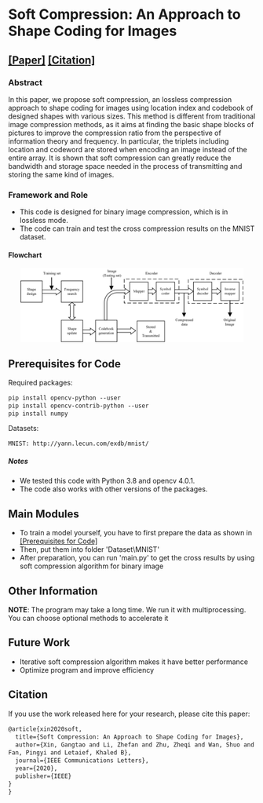# Soft Compression: An Approach to Shape Coding for Images

## [[Paper]](https://ieeexplore.ieee.org/document/9247990) [[Citation]](#citation)

### Abstract

In this paper, we propose soft compression, an lossless compression approach to shape coding for images using location 
index and codebook of designed shapes with various sizes. This method is different from traditional image compression 
methods, as it aims at finding the basic shape blocks of pictures to improve the compression ratio from the perspective 
of information theory and frequency. In particular, the triplets including location and codeword are stored when 
encoding an image instead of the entire array. It is shown that soft compression can greatly reduce the bandwidth and 
storage space needed in the process of transmitting and storing the same kind of images.

### Framework and Role
- This code is designed for binary image compression, which is in lossless mode. 
- The code can train and test the cross compression results on the MNIST dataset.
#### Flowchart
<div align="center">
  <img src='Figures/Flowchart.png' width="90%"/>
</div>


## Prerequisites for Code

Required packages:
```
pip install opencv-python --user
pip install opencv-contrib-python --user
pip install numpy
```

Datasets:

```
MNIST: http://yann.lecun.com/exdb/mnist/
```


##### Notes
- We tested this code with Python 3.8 and opencv 4.0.1.
- The code also works with other versions of the packages.


## Main Modules
- To train a model yourself, you have to first prepare the data as shown in [[Prerequisites for Code]](#prerequisites-for-code)
- Then, put them into folder 'Dataset\\MNIST'
- After preparation, you can run 'main.py' to get the cross results by using soft compression algorithm for binary image

## Other Information
**NOTE**: The program may take a long time. We run it with multiprocessing. You can choose optional methods to accelerate it

## Future Work

- Iterative soft compression algorithm makes it have better performance
- Optimize program and improve efficiency

## Citation

If you use the work released here for your research, please cite this paper:
```
@article{xin2020soft,
  title={Soft Compression: An Approach to Shape Coding for Images},
  author={Xin, Gangtao and Li, Zhefan and Zhu, Zheqi and Wan, Shuo and Fan, Pingyi and Letaief, Khaled B},
  journal={IEEE Communications Letters},
  year={2020},
  publisher={IEEE}
}
}
```
